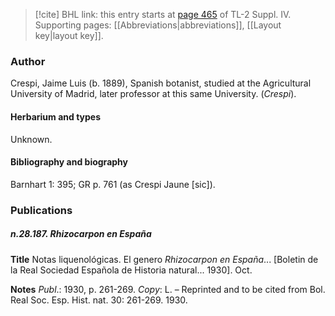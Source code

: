 > [!cite] BHL link: this entry starts at [page 465](https://www.biodiversitylibrary.org/item/103860#page/475/mode/1up) of TL-2 Suppl. IV.
> Supporting pages: [[Abbreviations|abbreviations]], [[Layout key|layout key]].

### Author

Crespi, Jaime Luis (b. 1889), Spanish botanist, studied at the Agricultural University of Madrid, later professor at this same University. (*Crespi*).

#### Herbarium and types

Unknown.

#### Bibliography and biography

Barnhart 1: 395; GR p. 761 (as Crespi Jaune \[sic\]).

### Publications

##### n.28.187. Rhizocarpon en España

**Title**
Notas liquenológicas. El genero *Rhizocarpon en España*... \[Boletin de la Real Sociedad Española de Historia natural... 1930\]. Oct.

**Notes**
*Publ*.: 1930, p. 261-269. *Copy*: L. – Reprinted and to be cited from Bol. Real Soc. Esp. Hist. nat. 30: 261-269. 1930.


